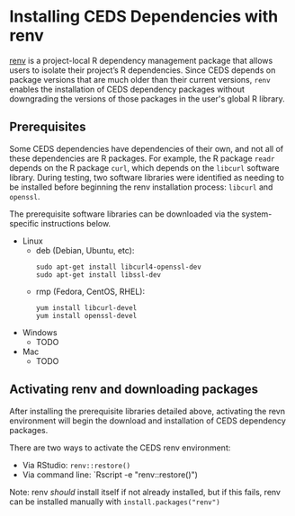 # Installing CEDS Dependencies with renv
[renv](https://rstudio.github.io/renv/articles/renv.html) is a project-local R dependency management package that allows users to isolate their project’s R dependencies. Since CEDS depends on package versions that are much older than their current versions, `renv` enables the installation of CEDS dependency packages without downgrading the versions of those packages in the user's global R library.


## Prerequisites
Some CEDS dependencies have dependencies of their own, and not all of these dependencies are R packages. For example, the R package `readr` depends on the R package `curl`, which depends on the `libcurl` software library. During testing, two software libraries were identified as needing to be installed before beginning the renv installation process: `libcurl` and `openssl`.

The prerequisite software libraries can be downloaded via the system-specific instructions below.
* Linux
  * deb (Debian, Ubuntu, etc):
    ```
    sudo apt-get install libcurl4-openssl-dev
    sudo apt-get install libssl-dev
    ```
  * rmp (Fedora, CentOS, RHEL):
    ```
    yum install libcurl-devel
    yum install openssl-devel
    ```
* Windows
  * TODO
* Mac
  * TODO
  
## Activating renv and downloading packages
After installing the prerequisite libraries detailed above, activating the revn environment will begin the download and installation of CEDS dependency packages. 

There are two ways to activate the CEDS renv environment:
* Via RStudio: `renv::restore()`
* Via command line: `Rscript -e "renv::restore()")

Note: renv *should* install itself if not already installed, but if this fails, renv can be installed manually with `install.packages("renv")`
